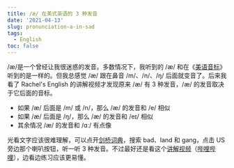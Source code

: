 ```yaml
---
title: /æ/ 在美式英语的 3 种发音
date: '2021-04-13'
slug: pronunciation-a-in-sad
tags:
  - English
toc: false
---
```


<!--more-->

/æ/是一个曾经让我很迷惑的发音。多数情况下，我听到的 /æ/ 和在《[美语音标](https://book.douban.com/subject/25853203/)》听到的是一样的。但我总感觉 /æ/ 跟在鼻音 /m/、/n/、/ŋ/ 后面就变音了。后来我看了 Rachel's English 的讲解视频才发现原来 /æ/ 有 3 种发音，/æ/ 的发音取决于它后面的音标。

- 如果 /æ/ 后面是 /m/ 或 /n/，那么 /æ/ 的发音和 /e/ 相似
- 如果 /æ/ 后面是 /ŋ/，那么 /æ/ 的发音和 /eɪ/ 相似
- 其余情况 /æ/ 的发音和 /ɑː/ 有点像

光看文字应该很难理解，可以点开[剑桥词典](https://dictionary.cambridge.org/)，搜索 bad、land 和 gang，点击 US 旁边那个喇叭按钮，听一听 3 种发音。不过最好还是看这个[讲解视频](https://www.youtube.com/watch?v=-i7-DDAW-ok)（[哔哩哔哩](https://www.bilibili.com/video/BV11s411p78r)），边看边练习应该更易懂。
